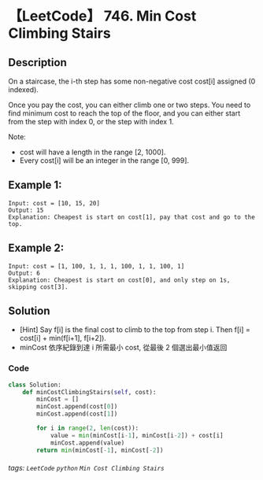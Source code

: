 # 【LeetCode】 746. Min Cost Climbing Stairs

## Description
On a staircase, the i-th step has some non-negative cost cost[i] assigned (0 indexed).

Once you pay the cost, you can either climb one or two steps. You need to find minimum cost to reach the top of the floor, and you can either start from the step with index 0, or the step with index 1.

Note:

+ cost will have a length in the range [2, 1000].
+ Every cost[i] will be an integer in the range [0, 999].

## Example 1:
```
Input: cost = [10, 15, 20]
Output: 15
Explanation: Cheapest is start on cost[1], pay that cost and go to the top.
```

## Example 2:
```
Input: cost = [1, 100, 1, 1, 1, 100, 1, 1, 100, 1]
Output: 6
Explanation: Cheapest is start on cost[0], and only step on 1s, skipping cost[3].
```

## Solution
* [Hint] Say f[i] is the final cost to climb to the top from step i. Then f[i] = cost[i] + min(f[i+1], f[i+2]).
* minCost 依序紀錄到達 i 所需最小 cost, 從最後 2 個選出最小值返回

### Code
```python
class Solution:
    def minCostClimbingStairs(self, cost):
        minCost = []
        minCost.append(cost[0])
        minCost.append(cost[1])

        for i in range(2, len(cost)):
            value = min(minCost[i-1], minCost[i-2]) + cost[i]
            minCost.append(value)
        return min(minCost[-1], minCost[-2])
```

###### tags: `LeetCode` `python` `Min Cost Climbing Stairs` 